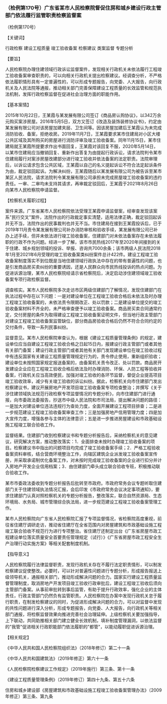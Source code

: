 ### （检例第170号）广东省某市人民检察院督促住房和城乡建设行政主管部门依法履行监管职责检察监督案
（检例第170号）

【关键词】

行政检察 建设工程质量 竣工验收备案 检察建议 类案监督 专题分析

【要旨】

人民检察院办理住建领域行政诉讼监督案件，发现相关行政机关未依法履行工程竣工验收备案审查职责的，可以向相关行政机关提出检察建议。经调查分析，不严格依法履职情形具有一定普遍性的，可以形成专题报告，向党委、人大报告，向行政机关及人民法院等通报，推动相关部门完善保障建设工程质量的长效监管和规范执法机制，发挥行政检察监督在促进社会治理方面的职能作用。

【基本案情】

2015年10月22日，王某霞与某发展有限公司签订《商品房认购协议》，以342万余元购买案涉房屋。2016年5月5日，双方又签订《改造及装饰装修协议书》，约定由某发展有限公司对该房屋加建夹层、卫生间等。因该房屋加建后王某霞认为未完成消防验收、备案，拒绝收房。2019年11月7日，王某霞要求某市住建局对小区大楼公共区域及其所购买的房屋进行消防评审及竣工验收备案。同年11月15日，某市住建局就王某霞所提要求作出书面回复，王某霞对该回复不服，2020年5月14日，以某市住建局应当撤销回复、重新作出答复为由提起行政诉讼，请求法院判令某市住建局履行对案涉房屋改建部分进行竣工验收并依法备案的法定职责。法院审理后，以诉讼请求包含公共区域，王某霞以自己的名义提起诉讼不符合法定起诉条件为由，裁定驳回起诉。为解决纠纷，王某霞随后以某发展有限公司为被告诉至某市某区人民法院，请求法院判令某发展有限公司承担未完成房屋竣工验收备案的违约责任。一审、二审均未支持其请求，再审裁定驳回后，王某霞于2021年8月26日向某市人民检察院申请监督。

【检察机关履职过程】

案件来源。广东省某市人民检察院依法受理王某霞申请监督案，经审查发现该案系"民行交叉"案件，法院作出的行政裁定事实清楚，适用法律正确，裁定驳回起诉并无不当，法院作出的民事裁判也并无不当。市住建局在接到王某霞投诉后，已于2019年11月责令某发展有限公司补办消防审核和验收手续，某发展有限公司已补办上述手续，但并未依法进行竣工验收备案，住建部门对未依法备案存在未依法履职的行政不作为问题。经进一步了解，该市市民热线2017年至2020年间接到的关于住建、城乡规划领域的投诉、举报、咨询共7000余条；该市两级人民法院2018年1月至2021年6月受理的竣工验收备案类纠纷案件总计422件。建设工程竣工验收备案制度落实不到位既是当地住建领域行政执法中存在的带有普遍性的问题，也是引发商品房买卖纠纷的重要诱因，还是人民群众向市民热线投诉的热点问题。为促进诉源治理，某市人民检察院经请示省检察院后，决定启动涉住建领域竣工验收备案专项行政检察监督。

调查核实。某市人民检察院多次走访市区两级住建部门了解情况，发现住建部门在执法过程中存在以下问题：一是对建设单位在工程竣工验收合格后未依法及时办理工程竣工验收备案的，未依法责令限期改正、处以罚款；二是建设单位提交的竣工验收备案材料不齐全的，未严格审查便予以竣工验收备案。商品房买卖合同通常约定，交付房屋的条件为取得建设工程竣工验收备案证明文件，但当地行政主管部门对建设工程竣工验收备案监管缺位，部分商品房验收合格后仍然不符合合同约定的交付条件，导致一系列民事纠纷。

监督意见。某市人民检察院审查认为，根据《建设工程质量管理条例》的规定，建设单位应当自建设工程竣工验收合格之日起15日内，报建设行政主管部门或者其他有关部门备案；建设行政主管部门或者其他有关部门发现建设单位在竣工验收过程中有违反国家有关建设工程质量管理规定行为的，责令停止使用，重新组织验收；建设单位未按照国家规定报送备案的，由备案机关责令改正、处以罚款。商品房开发建设企业应在工程竣工验收合格后依法及时办理消防、环保、人防工程等验收并备案，行政机关应当高效便民，加强对竣工验收的各环节监督，督促企业提高项目竣工验收效率，减少有关竣工验收的诉讼纠纷。据此，检察机关向市住建部门发出检察建议书，建议开展房地产开发项目竣工验收备案专项检查整治；并撰写《关于涉住建领域执法规范行政检察专项监督情况的专题分析》，向市住建部门进行通报，向市委政法委报告，抄送市中级人民法院和市司法局，提出解决问题的路径：一是加大对建设单位违法违规行为查处力度，全面开展建设工程项目排查；二是进一步规范建设工程竣工验收备案审查工作；三是加强房地产信用管理力度；四是加大宣传力度，增强各参与主体的法律意识；五是进一步推进房屋建设和市政基础设施工程竣工联合验收工作。

监督结果。住建部门收到检察建议书和专题分析报告后，采纳检察机关的意见建议，研究解决方案，推动整改落实：1．全面排查未按时办理竣工验收备案的项目。检察建议书中指出的问题项目均完成了竣工验收备案手续；2．严格工程验收备案资料审核，结合营商环境整治工作，向辖区建筑企业派发竣工验收备案宣传册，并采取承诺制优化备案工作，对未按时完成竣工验收备案的企业进行扣分并计入房地产开发企业信用档案；3．由住建部门牵头成立联合验收专班，积极推动联合验收工作。

某市市委政法委收到专题分析报告后批转至市政府。市政府常务会议专题听取住建部门关于住建领域执法情况汇报，会后印发《市政府常务会议决定事项通知》，要求住建部门认真对照检察机关的专题分析报告，整改落实，联合自然资源局、生态环境局、水务局、城市管理综合执法局，进一步规范建设工程竣工验收备案管理工作。

某市人民检察院向广东省人民检察院汇报了专项监督情况，省检察院高度重视，前往省住建厅调研走访，推动省住建厅在全省范围内对房屋建筑和市政基础设施工程竣工联合验收不规范行为进行专项整治。省住建厅还制定出台《广东省房屋市政工程建设单位落实质量安全首要责任管理规定（试行）》《广东省房屋市政工程安全生产治理行动实施方案》等相关配套制度机制。

【指导意义】

人民检察院履行法律监督职责，发现行政机关存在不履行法定职责情形，可以制发检察建议促使整改。必要时，可以针对普遍性问题进行专题分析，形成报告报送上级领导机关，通报相关部门，推动形成解决问题的合力。国家实行建设工程质量监督管理制度，取消房地产开发项目竣工验收行政审批后，建设工程竣工验收后须向主管部门备案。从事前审批转到事后监管，有助于提升行政效率，强化企业的主体责任，行政主管部门仍然负有监管职责。人民检察院在办案中发现行政机关怠于履行职责，在制发检察建议的同时，为促进形成解决问题的合力，可以对监督中发现的共性问题进行深入分析，形成专题报告，向党委、人大报告，向行政机关等相关部门通报，将检察监督效果向推进完善社会治理延伸。上级检察机关要加强指导，上下联动，共同助推相关部门建立健全长效机制，填补制度管理漏洞，以依法监督的"我管"促进相关行政职能部门依法履职的"都管"，以能动履职促进诉源治理。

【相关规定】

《中华人民共和国人民检察院组织法》（2018年修订）第二十一条

《中华人民共和国建筑法》（2019年修正）第六十一条

《人民检察院检察建议工作规定》（2019年施行）第三条、第十一条

《建设工程质量管理条例》（2019年修订）第四十九条、第五十六条

住房和城乡建设部《房屋建筑和市政基础设施工程竣工验收备案管理办法》（2009年修正）第三条、第九条
